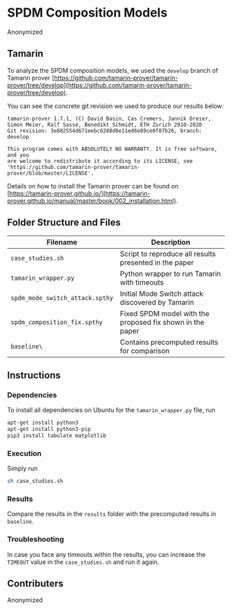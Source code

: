 # SPDM Composition Models

Anonymized

## Tamarin

To analyze the SPDM composition models, we used the `develop` branch of
Tamarin prover [https://github.com/tamarin-prover/tamarin-prover/tree/develop](https://github.com/tamarin-prover/tamarin-prover/tree/develop).

You can see the concrete git revision we used to produce our results below:

```
tamarin-prover 1.7.1, (C) David Basin, Cas Cremers, Jannik Dreier, Simon Meier, Ralf Sasse, Benedikt Schmidt, ETH Zurich 2010-2020
Git revision: 3e882554d671eebc6288d0e11ed6e89ce0f87b26, branch: develop

This program comes with ABSOLUTELY NO WARRANTY. It is free software, and you
are welcome to redistribute it according to its LICENSE, see
'https://github.com/tamarin-prover/tamarin-prover/blob/master/LICENSE'.
```

Details on how to install the Tamarin prover can be found on [https://tamarin-prover.github.io/](https://tamarin-prover.github.io/manual/master/book/002_installation.html).

## Folder Structure and Files

| Filename                        | Description                                               |
| ------------------------------- | --------------------------------------------------------- |
| `case_studies.sh`               | Script to reproduce all results presented in the paper    |
| `tamarin_wrapper.py`            | Python wrapper to run Tamarin with timeouts               |
| `spdm_mode_switch_attack.spthy` | Initial Mode Switch attack discovered by Tamarin          |
| `spdm_composition_fix.spthy`    | Fixed SPDM model with the proposed fix shown in the paper |
| `baseline\`                     | Contains precomputed results for comparison               |

## Instructions

### Dependencies

To install all dependencies on Ubuntu for the `tamarin_wrapper.py` file, run

```bash
apt-get install python3
apt-get install python3-pip
pip3 install tabulate matplotlib
```

### Execution

Simply run

```bash
sh case_studies.sh
```

### Results

Compare the results in the `results` folder with the precomputed results in `baseline`.

### Troubleshooting

In case you face any timeouts within the results, you can increase the `TIMEOUT` value in the `case_studies.sh` and run it again.

## Contributers

Anonymized

